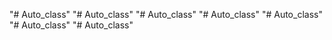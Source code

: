 "# Auto_class" 
"# Auto_class" 
"# Auto_class" 
"# Auto_class" 
"# Auto_class" 
"# Auto_class" 
"# Auto_class" 
